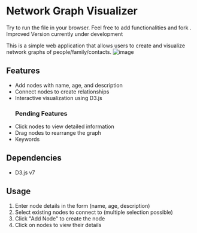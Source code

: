<!-- README.md -->
# Network Graph Visualizer
Try to run the file in your browser. Feel free to add functionalities and fork .
 Improved Version  currently under development
 
This is a simple web application that allows users to create and visualize network graphs of people/family/contacts.
![image](https://github.com/user-attachments/assets/33ce5aab-7c11-44d6-ad52-7697b9318d1f)

## Features
- Add nodes with name, age, and description
- Connect nodes to create relationships 
- Interactive visualization using D3.js
  ### Pending Features
- Click nodes to view detailed information 
- Drag nodes to rearrange the graph
- Keywords
## Dependencies
- D3.js v7


## Usage
1. Enter node details in the form (name, age, description)
2. Select existing nodes to connect to (multiple selection possible)
3. Click "Add Node" to create the node
4. Click on nodes to view their details
